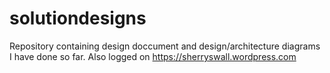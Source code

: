 # solutiondesigns

Repository containing design doccument and design/architecture diagrams I have done so far. Also logged on https://sherryswall.wordpress.com
